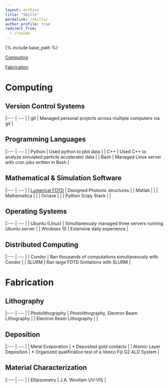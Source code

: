 ```yaml
---
layout: archive
title: "Skills"
permalink: /skills/
author_profile: true
redirect_from:
  - /resume
---
```


{% include base_path %}

[Computing](#Computing)

[Fabrication](#Fabrication)


# Computing <a name="Computing"></a>

## Version Control Systems

|:--- | --- |
| git | Managed personal projects across multiple computers via git |

## Programming Languages

|:--- | --- |
| Python | Used python to plot data |
| C++ | Used C++ to analyze simulated particle accelerator data |
| Bash | Managed Linux server with cron jobs written in Bash |

## Mathematical & Simulation Software

|:--- | --- |
| <a href="https://www.lumerical.com/products/fdtd" target="_blank">Lumerical FDTD</a> | Designed Photonic structures |
| Matlab |  |
| Mathematica |  |
| Octave |  |
| Python Scipy Stack |  |


## Operating Systems


|:--- | --- |
| Ubuntu (Linux) | Simultaneously managed three servers running Ubuntu server |
| Windows 10 | Extensive daily experience |

## Distributed Computing

|:--- | --- |
| Condor | Ran thousands of computations simultaneously with Condor |
| SLURM | Ran large FDTD Simlations with SLURM |

# Fabrication <a name="Fabrication"></a>

## Lithography

|:--- | --- |
| Photolithography | Photolithography, Electron Beam Lithography |
| Electron Beam Lithography | |

## Deposition

|:--- | --- |
| Metal Evaporation | * Deposited gold contacts |
| Atomic Layer Deposition | * Organized qualification test of a Veeco Fiji G2 ALD System |

## Material Characterization

|:--- | --- |
| Ellipsometry | J.A. Woollam UV-VIS |
